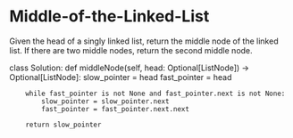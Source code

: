 # Middle-of-the-Linked-List
Given the head of a singly linked list, return the middle node of the linked list.  If there are two middle nodes, return the second middle node.

class Solution:
    def middleNode(self, head: Optional[ListNode]) -> Optional[ListNode]:
        slow_pointer = head
        fast_pointer = head

        while fast_pointer is not None and fast_pointer.next is not None:
            slow_pointer = slow_pointer.next
            fast_pointer = fast_pointer.next.next

        return slow_pointer
